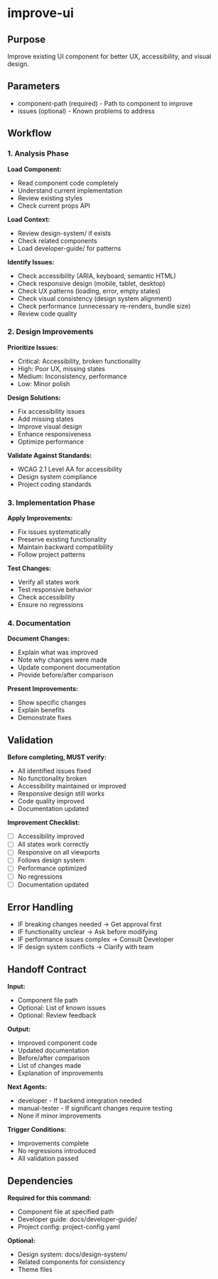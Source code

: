 # improve-ui

## Purpose
Improve existing UI component for better UX, accessibility, and visual design.

## Parameters
- component-path (required) - Path to component to improve
- issues (optional) - Known problems to address

## Workflow

### 1. Analysis Phase

**Load Component:**
- Read component code completely
- Understand current implementation
- Review existing styles
- Check current props API

**Load Context:**
- Review design-system/ if exists
- Check related components
- Load developer-guide/ for patterns

**Identify Issues:**
- Check accessibility (ARIA, keyboard, semantic HTML)
- Check responsive design (mobile, tablet, desktop)
- Check UX patterns (loading, error, empty states)
- Check visual consistency (design system alignment)
- Check performance (unnecessary re-renders, bundle size)
- Review code quality

### 2. Design Improvements

**Prioritize Issues:**
- Critical: Accessibility, broken functionality
- High: Poor UX, missing states
- Medium: Inconsistency, performance
- Low: Minor polish

**Design Solutions:**
- Fix accessibility issues
- Add missing states
- Improve visual design
- Enhance responsiveness
- Optimize performance

**Validate Against Standards:**
- WCAG 2.1 Level AA for accessibility
- Design system compliance
- Project coding standards

### 3. Implementation Phase

**Apply Improvements:**
- Fix issues systematically
- Preserve existing functionality
- Maintain backward compatibility
- Follow project patterns

**Test Changes:**
- Verify all states work
- Test responsive behavior
- Check accessibility
- Ensure no regressions

### 4. Documentation

**Document Changes:**
- Explain what was improved
- Note why changes were made
- Update component documentation
- Provide before/after comparison

**Present Improvements:**
- Show specific changes
- Explain benefits
- Demonstrate fixes

## Validation

**Before completing, MUST verify:**
- All identified issues fixed
- No functionality broken
- Accessibility maintained or improved
- Responsive design still works
- Code quality improved
- Documentation updated

**Improvement Checklist:**
- [ ] Accessibility improved
- [ ] All states work correctly
- [ ] Responsive on all viewports
- [ ] Follows design system
- [ ] Performance optimized
- [ ] No regressions
- [ ] Documentation updated

## Error Handling

- IF breaking changes needed → Get approval first
- IF functionality unclear → Ask before modifying
- IF performance issues complex → Consult Developer
- IF design system conflicts → Clarify with team

## Handoff Contract

**Input:**
- Component file path
- Optional: List of known issues
- Optional: Review feedback

**Output:**
- Improved component code
- Updated documentation
- Before/after comparison
- List of changes made
- Explanation of improvements

**Next Agents:**
- developer - If backend integration needed
- manual-tester - If significant changes require testing
- None if minor improvements

**Trigger Conditions:**
- Improvements complete
- No regressions introduced
- All validation passed

## Dependencies

**Required for this command:**
- Component file at specified path
- Developer guide: docs/developer-guide/
- Project config: project-config.yaml

**Optional:**
- Design system: docs/design-system/
- Related components for consistency
- Theme files
